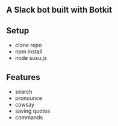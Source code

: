 A Slack bot built with Botkit
-----------------------------


## Setup

- clone repo
- npm install
- node susu.js


## Features

- search
- pronounce
- cowsay
- saving quotes
- commands
